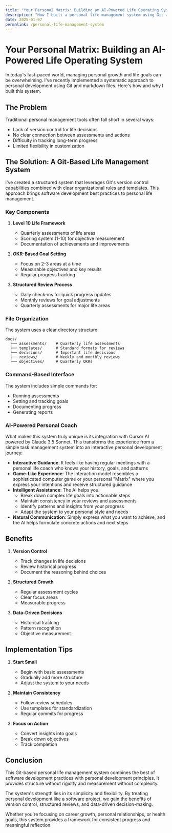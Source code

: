 ```yaml
---
title: "Your Personal Matrix: Building an AI-Powered Life Operating System"
description: "How I built a personal life management system using Git and Cursor AI"
date: 2025-01-07
permalink: /personal-life-management-system
---
```


# Your Personal Matrix: Building an AI-Powered Life Operating System

In today's fast-paced world, managing personal growth and life goals can be overwhelming. I've recently implemented a systematic approach to personal development using Git and markdown files. Here's how and why I built this system.

## The Problem

Traditional personal management tools often fall short in several ways:

- Lack of version control for life decisions
- No clear connection between assessments and actions
- Difficulty in tracking long-term progress
- Limited flexibility in customization

## The Solution: A Git-Based Life Management System

I've created a structured system that leverages Git's version control capabilities combined with clear organizational rules and templates. This approach brings software development best practices to personal life management.

### Key Components

1. **Level 10 Life Framework**

   - Quarterly assessments of life areas
   - Scoring system (1-10) for objective measurement
   - Documentation of achievements and improvements

2. **OKR-Based Goal Setting**

   - Focus on 2-3 areas at a time
   - Measurable objectives and key results
   - Regular progress tracking

3. **Structured Review Process**
   - Daily check-ins for quick progress updates
   - Monthly reviews for goal adjustments
   - Quarterly assessments for major life areas

### File Organization

The system uses a clear directory structure:

```
docs/
  ├── assessments/    # Quarterly life assessments
  ├── templates/      # Standard formats for reviews
  ├── decisions/      # Important life decisions
  ├── reviews/        # Weekly and monthly reviews
  └── objectives/     # Quarterly OKRs
```

### Command-Based Interface

The system includes simple commands for:

- Running assessments
- Setting and tracking goals
- Documenting progress
- Generating reports

### AI-Powered Personal Coach

What makes this system truly unique is its integration with Cursor AI powered by Claude 3.5 Sonnet. This transforms the experience from a simple task management system into an interactive personal development journey:

- **Interactive Guidance**: It feels like having regular meetings with a personal life coach who knows your history, goals, and patterns
- **Game-Like Experience**: The interaction model resembles a sophisticated computer game or your personal "Matrix" where you express your intentions and receive structured guidance
- **Intelligent Assistance**: The AI helps you:
  - Break down complex life goals into actionable steps
  - Maintain consistency in your reviews and assessments
  - Identify patterns and insights from your progress
  - Adapt the system to your personal style and needs
- **Natural Communication**: Simply express what you want to achieve, and the AI helps formulate concrete actions and next steps

## Benefits

1. **Version Control**

   - Track changes in life decisions
   - Review historical progress
   - Document the reasoning behind choices

2. **Structured Growth**

   - Regular assessment cycles
   - Clear focus areas
   - Measurable progress

3. **Data-Driven Decisions**
   - Historical tracking
   - Pattern recognition
   - Objective measurement

## Implementation Tips

1. **Start Small**

   - Begin with basic assessments
   - Gradually add more structure
   - Adjust the system to your needs

2. **Maintain Consistency**

   - Follow review schedules
   - Use templates for standardization
   - Regular commits for progress

3. **Focus on Action**
   - Convert insights into goals
   - Break down objectives
   - Track completion

## Conclusion

This Git-based personal life management system combines the best of software development practices with personal development principles. It provides structure without rigidity and measurement without complexity.

The system's strength lies in its simplicity and flexibility. By treating personal development like a software project, we gain the benefits of version control, structured reviews, and data-driven decision-making.

Whether you're focusing on career growth, personal relationships, or health goals, this system provides a framework for consistent progress and meaningful reflection.
